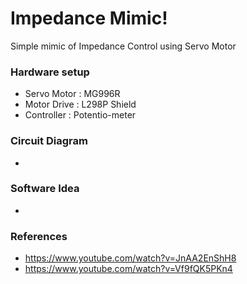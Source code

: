 # Impedance Mimic!
Simple mimic of Impedance Control using Servo Motor

### Hardware setup
* Servo Motor : MG996R
* Motor Drive : L298P Shield
* Controller : Potentio-meter 

### Circuit Diagram
* 

### Software Idea
* 

### References
* https://www.youtube.com/watch?v=JnAA2EnShH8
* https://www.youtube.com/watch?v=Vf9fQK5PKn4